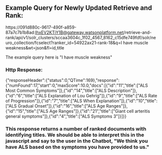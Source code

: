 ## Example Query for Newly Updated Retrieve and Rank:

https://091d880c-9617-490f-a859-87a7c7b1b8ad:IhxEV2KTiY1B@gateway.watsonplatform.net/retrieve-and-rank/api/v1/solr_clusters/sccaa3604c_1f02_4567_8162_c15dfe749fdf/solr/neuro_collection/fcselect?ranker_id=54922ax21-rank-18&q=I have muscle weakness&wt=json&fl=id,title

The example query here is "I have muscle weakness"

### Http Response:
{"responseHeader":{"status":0,"QTime":169},"response":{"numFound":17,"start":0,"maxScore":10.0,"docs":[{"id":"11","title":["ALS Most Common Symptoms"]},{"id":"14","title":["ALS Description"]},{"id":"6","title":["ALS Explanation of Lou Gehrig"]},{"id":"9","title":["ALS Rate of Progression"]},{"id":"7","title":["ALS When Explanation"]},{"id":"10","title":["ALS Gradual Onset"]},{"id":"16","title":["ALS Age Ranges"]},{"id":"15","title":["ALS Age Ranges"]},{"id":"21","title":["Giant cell arteritis general symptoms"]},{"id":"4","title":["ALS Symptoms 3"]}]}}

### This response returns a number of ranked documents with identifying titles. We should be able to interpret this in the javascript and say to the user in the Chatbot, "We think you have ALS based on the symptoms you have provided to us." 
